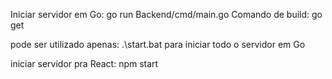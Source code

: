 Iniciar servidor em Go: go run Backend/cmd/main.go
Comando de build: go get

pode ser utilizado apenas: .\start.bat para iniciar todo o servidor em Go

iniciar servidor pra React: npm start